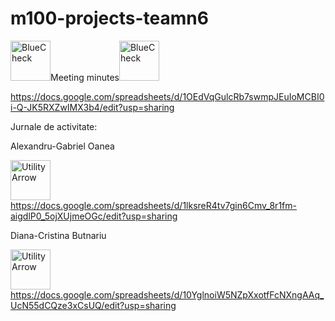 # m100-projects-teamn6
<a href="https://emoji.gg/emoji/44250-bluecheck"><img src="https://cdn3.emoji.gg/emojis/44250-bluecheck.gif" width="64px" height="64px" alt="BlueCheck"></a>Meeting minutes<a href="https://emoji.gg/emoji/44250-bluecheck"><img src="https://cdn3.emoji.gg/emojis/44250-bluecheck.gif" width="64px" height="64px" alt="BlueCheck"></a>

https://docs.google.com/spreadsheets/d/1OEdVqGulcRb7swmpJEuIoMCBI0i-Q-JK5RXZwIMX3b4/edit?usp=sharing

Jurnale de activitate:

Alexandru-Gabriel Oanea

<a href="https://emoji.gg/emoji/3370-utilityarrow"><img src="https://cdn3.emoji.gg/emojis/3370-utilityarrow.png" width="64px" height="64px" alt="UtilityArrow"></a>
https://docs.google.com/spreadsheets/d/1lksreR4tv7gin6Cmv_8r1fm-aigdlP0_5ojXUjmeOGc/edit?usp=sharing

Diana-Cristina Butnariu

<a href="https://emoji.gg/emoji/3370-utilityarrow"><img src="https://cdn3.emoji.gg/emojis/3370-utilityarrow.png" width="64px" height="64px" alt="UtilityArrow"></a>
https://docs.google.com/spreadsheets/d/10YglnoiW5NZpXxotfFcNXngAAq_UcN55dCQze3xCsUQ/edit?usp=sharing

